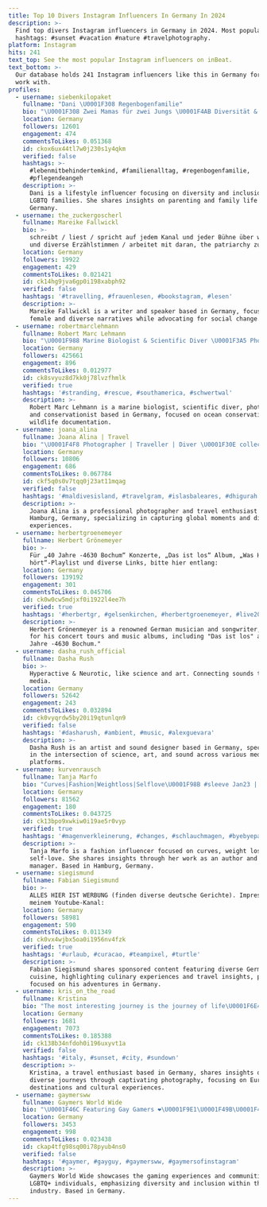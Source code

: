 ```yaml
---
title: Top 10 Divers Instagram Influencers In Germany In 2024
description: >-
  Find top divers Instagram influencers in Germany in 2024. Most popular
  hashtags: #sunset #vacation #nature #travelphotography.
platform: Instagram
hits: 241
text_top: See the most popular Instagram influencers on inBeat.
text_bottom: >-
  Our database holds 241 Instagram influencers like this in Germany for you to
  work with.
profiles:
  - username: siebenkilopaket
    fullname: "Dani \U0001F308 Regenbogenfamilie"
    bio: "\U0001F308 Zwei Mamas für zwei Jungs \U0001F4AB Diversität & Inklusion \U0001F481\U0001F3FB‍♀️ #LGBTQ Lifestyle \U0001F4CD HH \U0001F48C info@siebenkilopaket.de \U0001F36D Mach dein #Familienleben bunter"
    location: Germany
    followers: 12601
    engagement: 474
    commentsToLikes: 0.051368
    id: ckox6ux44tl7w0j230s1y4qkm
    verified: false
    hashtags: >-
      #lebenmitbehindertemkind, #familienalltag, #regenbogenfamilie,
      #pflegendeangeh
    description: >-
      Dani is a lifestyle influencer focusing on diversity and inclusion within
      LGBTQ families. She shares insights on parenting and family life in
      Germany.
  - username: the_zuckergoscherl
    fullname: Mareike Fallwickl
    bio: >-
      schreibt / liest / spricht auf jedem Kanal und jeder Bühne über weibliche
      und diverse Erzählstimmen / arbeitet mit daran, the patriarchy zu smashen.
    location: Germany
    followers: 19922
    engagement: 429
    commentsToLikes: 0.021421
    id: ck14hg9jva6gp0i198xabph92
    verified: false
    hashtags: '#travelling, #frauenlesen, #bookstagram, #lesen'
    description: >-
      Mareike Fallwickl is a writer and speaker based in Germany, focusing on
      female and diverse narratives while advocating for social change.
  - username: robertmarclehmann
    fullname: Robert Marc Lehmann
    bio: "\U0001F988 Marine Biologist & Scientific Diver \U0001F3A5 Photographer & Filmmaker \U0001F33F Conservationist & Adventurer \U0001F49A www.MissionErde.shop \U0001F4F8 Canon Ambassador"
    location: Germany
    followers: 425661
    engagement: 896
    commentsToLikes: 0.012977
    id: ck8svyuz8d7kk0j78lvzfhmlk
    verified: true
    hashtags: '#stranding, #rescue, #southamerica, #schwertwal'
    description: >-
      Robert Marc Lehmann is a marine biologist, scientific diver, photographer,
      and conservationist based in Germany, focused on ocean conservation and
      wildlife documentation.
  - username: joana_alina
    fullname: Joana Alina | Travel
    bio: "\U0001F4F8 Photographer | Traveller | Diver \U0001F30E collecting moments around the world \U0001F4CD based in Hamburg, Germany"
    location: Germany
    followers: 10806
    engagement: 686
    commentsToLikes: 0.067784
    id: ckf5q0s0v7tqq0j23at11mqag
    verified: false
    hashtags: '#maldivesisland, #travelgram, #islasbaleares, #dhigurah'
    description: >-
      Joana Alina is a professional photographer and travel enthusiast based in
      Hamburg, Germany, specializing in capturing global moments and diving
      experiences.
  - username: herbertgroenemeyer
    fullname: Herbert Grönemeyer
    bio: >-
      Für „40 Jahre -4630 Bochum“ Konzerte, „Das ist los“ Album, „Was Herbert
      hört“-Playlist und diverse Links, bitte hier entlang:
    location: Germany
    followers: 139192
    engagement: 301
    commentsToLikes: 0.045706
    id: ck0w0cw5mdjxf0i1922l4ee7h
    verified: true
    hashtags: '#herbertgr, #gelsenkirchen, #herbertgroenemeyer, #live2024'
    description: >-
      Herbert Grönenmeyer is a renowned German musician and songwriter, known
      for his concert tours and music albums, including "Das ist los" and "40
      Jahre -4630 Bochum."
  - username: dasha_rush_official
    fullname: Dasha Rush
    bio: >-
      Hyperactive & Neurotic, like science and art. Connecting sounds to diverse
      media.
    location: Germany
    followers: 52642
    engagement: 243
    commentsToLikes: 0.032894
    id: ck0vyqrdw5by20i19qtunlqn9
    verified: false
    hashtags: '#dasharush, #ambient, #music, #alexguevara'
    description: >-
      Dasha Rush is an artist and sound designer based in Germany, specializing
      in the intersection of science, art, and sound across various media
      platforms.
  - username: kurvenrausch
    fullname: Tanja Marfo
    bio: "Curves|Fashion|Weightloss|Selflove\U0001F98B #sleeve Jan23 | - 67Kg Autorin @sizeegal.de & @diversity_fashion_days Talent @bitstreammedia \U0001F4CDHamburg"
    location: Germany
    followers: 81562
    engagement: 180
    commentsToLikes: 0.043725
    id: ck13bpo9xwkiw0i19ae5r0vyp
    verified: true
    hashtags: '#magenverkleinerung, #changes, #schlauchmagen, #byebyepanzer'
    description: >-
      Tanja Marfo is a fashion influencer focused on curves, weight loss, and
      self-love. She shares insights through her work as an author and talent
      manager. Based in Hamburg, Germany.
  - username: siegismund
    fullname: Fabian Siegismund
    bio: >-
      ALLES HIER IST WERBUNG (finden diverse deutsche Gerichte). Impressum in
      meinem Youtube-Kanal:
    location: Germany
    followers: 58981
    engagement: 590
    commentsToLikes: 0.011349
    id: ck0vx4wjbx5oa0i1956nv4fzk
    verified: true
    hashtags: '#urlaub, #curacao, #teampixel, #turtle'
    description: >-
      Fabian Siegismund shares sponsored content featuring diverse German
      cuisine, highlighting culinary experiences and travel insights, primarily
      focused on his adventures in Germany.
  - username: kris_on_the_road
    fullname: Kristina
    bio: "The most interesting journey is the journey of life\U0001F6E4️ \U0001F49E...and life is diversity ✨ Welcome to my gallery \U0001F917 Alepañola, based in Germany, European in \U0001F9E1"
    location: Germany
    followers: 1681
    engagement: 7073
    commentsToLikes: 0.185388
    id: ck138b34nfdoh0i196uxyvt1a
    verified: false
    hashtags: '#italy, #sunset, #city, #sundown'
    description: >-
      Kristina, a travel enthusiast based in Germany, shares insights on life's
      diverse journeys through captivating photography, focusing on European
      destinations and cultural experiences.
  - username: gaymersww
    fullname: Gaymers World Wide
    bio: "\U0001F46C Featuring Gay Gamers ❤️\U0001F9E1\U0001F49B\U0001F49A\U0001F499 \U0001F525 Be Hot - Diversity Inc.! \U0001F609 \U0001F5A4 Be Patient \U0001F4F8 Follow and use #gaymersww for a shoutout! \U0001F575\U0001F3FB‍♂️ADMIN: @nickpastoor"
    location: Germany
    followers: 3453
    engagement: 998
    commentsToLikes: 0.023438
    id: ckap4tfg98sq00i78pyub4ns0
    verified: false
    hashtags: '#gaymer, #gayguy, #gaymersww, #gaymersofinstagram'
    description: >-
      Gaymers World Wide showcases the gaming experiences and communities of
      LGBTQ+ individuals, emphasizing diversity and inclusion within the gaming
      industry. Based in Germany.
---
```


